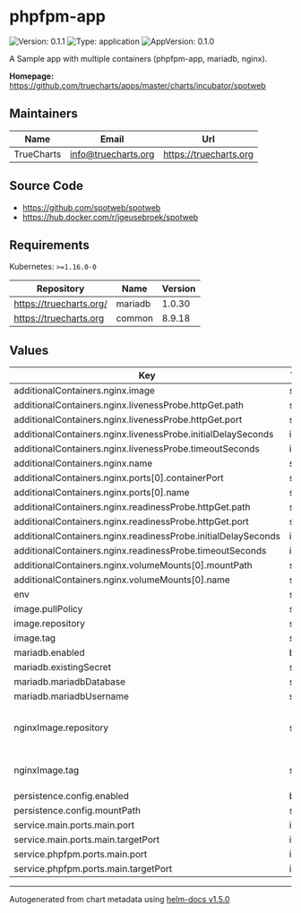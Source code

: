 # phpfpm-app

![Version: 0.1.1](https://img.shields.io/badge/Version-0.1.1-informational?style=flat-square) ![Type: application](https://img.shields.io/badge/Type-application-informational?style=flat-square) ![AppVersion: 0.1.0](https://img.shields.io/badge/AppVersion-0.1.0-informational?style=flat-square)

A Sample app with multiple containers (phpfpm-app, mariadb, nginx).

**Homepage:** <https://github.com/truecharts/apps/master/charts/incubator/spotweb>

## Maintainers

| Name | Email | Url |
| ---- | ------ | --- |
| TrueCharts | info@truecharts.org | https://truecharts.org |

## Source Code

* <https://github.com/spotweb/spotweb>
* <https://hub.docker.com/r/jgeusebroek/spotweb>

## Requirements

Kubernetes: `>=1.16.0-0`

| Repository | Name | Version |
|------------|------|---------|
| https://truecharts.org/ | mariadb | 1.0.30 |
| https://truecharts.org | common | 8.9.18 |

## Values

| Key | Type | Default | Description |
|-----|------|---------|-------------|
| additionalContainers.nginx.image | string | `"{{ .Values.nginxImage.repository }}:{{ .Values.nginxImage.tag }}"` |  |
| additionalContainers.nginx.livenessProbe.httpGet.path | string | `"/"` |  |
| additionalContainers.nginx.livenessProbe.httpGet.port | string | `"http"` |  |
| additionalContainers.nginx.livenessProbe.initialDelaySeconds | int | `30` |  |
| additionalContainers.nginx.livenessProbe.timeoutSeconds | int | `5` |  |
| additionalContainers.nginx.name | string | `"nginx"` |  |
| additionalContainers.nginx.ports[0].containerPort | string | `"{{ .Values.service.main.ports.main.targetPort }}"` |  |
| additionalContainers.nginx.ports[0].name | string | `"http"` |  |
| additionalContainers.nginx.readinessProbe.httpGet.path | string | `"/"` |  |
| additionalContainers.nginx.readinessProbe.httpGet.port | string | `"http"` |  |
| additionalContainers.nginx.readinessProbe.initialDelaySeconds | int | `5` |  |
| additionalContainers.nginx.readinessProbe.timeoutSeconds | int | `1` |  |
| additionalContainers.nginx.volumeMounts[0].mountPath | string | `"/opt/bitnami/nginx/conf/server_blocks"` |  |
| additionalContainers.nginx.volumeMounts[0].name | string | `"nginx-config"` |  |
| env | string | `nil` |  |
| image.pullPolicy | string | `"IfNotPresent"` |  |
| image.repository | string | `"jbaten/phpfpm-app"` |  |
| image.tag | string | `"0.1.0@sha256:f9b813042e5e35c36e19b67029f010b7b5f85688081549960b7eabbd351b72d7"` |  |
| mariadb.enabled | bool | `true` |  |
| mariadb.existingSecret | string | `"mariadbcreds"` |  |
| mariadb.mariadbDatabase | string | `"mini"` |  |
| mariadb.mariadbUsername | string | `"mini"` |  |
| nginxImage.repository | string | `"bitnami/nginx"` | nginx sidecar image repository |
| nginxImage.tag | string | `"latest"` | nginx sidecar image tag |
| persistence.config.enabled | bool | `true` |  |
| persistence.config.mountPath | string | `"/config"` |  |
| service.main.ports.main.port | int | `11000` |  |
| service.main.ports.main.targetPort | int | `80` |  |
| service.phpfpm.ports.main.port | int | `11001` |  |
| service.phpfpm.ports.main.targetPort | int | `9000` |  |

----------------------------------------------
Autogenerated from chart metadata using [helm-docs v1.5.0](https://github.com/norwoodj/helm-docs/releases/v1.5.0)
